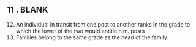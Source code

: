 ## 11 . BLANK

12. An individual in transit from one post to another ranks in the grade to which the lower of the two would entitle him. posts
13. Families belong to the same grade as the head of the family:
